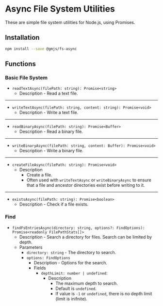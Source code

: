 # Async File System Utilities

These are simple file system utilities for Node.js, using Promises.

## Installation

```bash
npm install --save @gmjs/fs-async
```

## Functions

### Basic File System

- `readTextAsync(filePath: string): Promise<string>`
  - Description - Read a text file.

---

- `writeTextAsync(filePath: string, content: string): Promise<void>`
  - Description - Write a text file.

---

- `readBinaryAsync(filePath: string): Promise<Buffer>`
  - Description - Read a binary file.

---

- `writeBinaryAsync(filePath: string, content: Buffer): Promise<void>`
  - Description - Write a binary file.

---

- `createFileAsync(filePath: string): Promise<void>`
  - Description
    - Create a file.
    - Often used with `writeTextAsync` or `writeBinaryAsync` to ensure that a file and ancestor directories exist before writing to it.

---

- `existsAsync(filePath: string): Promise<boolean>`
  - Description - Check if a file exists.

### Find

- `findFsEntriesAsync(directory: string, options?: FindOptions): Promise<readonly FilePathStats[]>`
  - Description - Search a directory for files. Search can be limited by depth.
  - Parameters
    - `directory: string` - The directory to search.
    - `options: FindOptions`
      - Description - Options for the search.
      - Fields
        - `depthLimit: number | undefined`:
          - Description
            - The maximum depth to search.
            - Default is `undefined`.
            - If value is `-1` or `undefined`, there is no depth limit (limit is inifnite).
